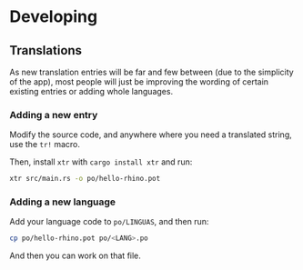 # Developing

## Translations
As new translation entries will be far and few between (due to the simplicity of the app), most people will just be improving the wording of certain existing entries or adding whole languages.

### Adding a new entry
Modify the source code, and anywhere where you need a translated string, use the `tr!` macro.

Then, install `xtr` with `cargo install xtr` and run:

```bash
xtr src/main.rs -o po/hello-rhino.pot
```

### Adding a new language
Add your language code to `po/LINGUAS`, and then run:

```bash
cp po/hello-rhino.pot po/<LANG>.po
```

And then you can work on that file.

